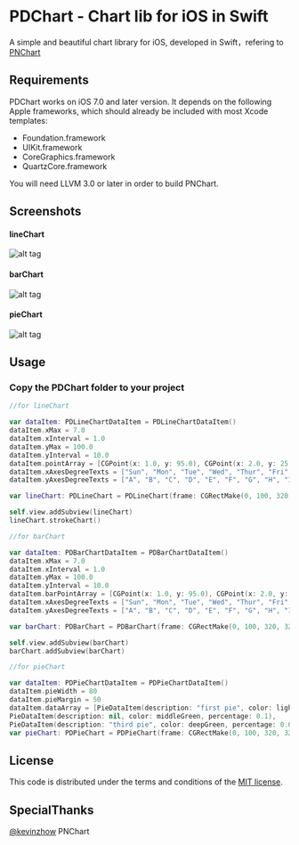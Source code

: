 # PDChart - Chart lib for iOS in Swift

A simple and beautiful chart library for iOS, developed in Swift，refering to [PNChart](https://github.com/kevinzhow/PNChart/)

## Requirements

PDChart works on iOS 7.0 and later version. It depends on the following Apple frameworks, which should already be included with most Xcode templates:

* Foundation.framework
* UIKit.framework
* CoreGraphics.framework
* QuartzCore.framework

You will need LLVM 3.0 or later in order to build PNChart.


## Screenshots
#### lineChart
![alt tag](https://raw.githubusercontent.com/yizhiheng/PDChart/master/Screenshots/line.png)
#### barChart
![alt tag](https://raw.githubusercontent.com/yizhiheng/PDChart/master/Screenshots/bar.png)
#### pieChart
![alt tag](https://raw.githubusercontent.com/yizhiheng/PDChart/master/Screenshots/pie.png)

## Usage

### Copy the PDChart folder to your project


```swift
//for lineChart

var dataItem: PDLineChartDataItem = PDLineChartDataItem()
dataItem.xMax = 7.0
dataItem.xInterval = 1.0
dataItem.yMax = 100.0
dataItem.yInterval = 10.0
dataItem.pointArray = [CGPoint(x: 1.0, y: 95.0), CGPoint(x: 2.0, y: 25.0), CGPoint(x: 3.0, y: 30.0), CGPoint(x: 4.0, y:50.0), CGPoint(x: 5.0, y: 55.0), CGPoint(x: 6.0, y: 60.0), CGPoint(x: 7.0, y: 90.0)]
dataItem.xAxesDegreeTexts = ["Sun", "Mon", "Tue", "Wed", "Thur", "Fri", "Sat"]
dataItem.yAxesDegreeTexts = ["A", "B", "C", "D", "E", "F", "G", "H", "I", "J"]

var lineChart: PDLineChart = PDLineChart(frame: CGRectMake(0, 100, 320, 320), dataItem: dataItem)

self.view.addSubview(lineChart)
lineChart.strokeChart()

```

```swift
//for barChart

var dataItem: PDBarChartDataItem = PDBarChartDataItem()
dataItem.xMax = 7.0
dataItem.xInterval = 1.0
dataItem.yMax = 100.0
dataItem.yInterval = 10.0
dataItem.barPointArray = [CGPoint(x: 1.0, y: 95.0), CGPoint(x: 2.0, y: 25.0), CGPoint(x: 3.0, y: 30.0), CGPoint(x: 4.0, y:50.0), CGPoint(x: 5.0, y: 55.0), CGPoint(x: 6.0, y: 60.0), CGPoint(x: 7.0, y: 90.0)]
dataItem.xAxesDegreeTexts = ["Sun", "Mon", "Tue", "Wed", "Thur", "Fri", "Sat"]
dataItem.yAxesDegreeTexts = ["A", "B", "C", "D", "E", "F", "G", "H", "I", "J"]

var barChart: PDBarChart = PDBarChart(frame: CGRectMake(0, 100, 320, 320), dataItem: dataItem)

self.view.addSubview(barChart)
barChart.addSubview(barChart)

```

```swift
//for pieChart

var dataItem: PDPieChartDataItem = PDPieChartDataItem()
dataItem.pieWidth = 80
dataItem.pieMargin = 50
dataItem.dataArray = [PieDataItem(description: "first pie", color: lightGreen, percentage: 0.3),
PieDataItem(description: nil, color: middleGreen, percentage: 0.1),
PieDataItem(description: "third pie", color: deepGreen, percentage: 0.6)]
var pieChart: PDPieChart = PDPieChart(frame: CGRectMake(0, 100, 320, 320), dataItem: dataItem)
```

## License

This code is distributed under the terms and conditions of the [MIT license](LICENSE).

## SpecialThanks
[@kevinzhow](https://github.com/kevinzhow/PNChart/)  PNChart


[1]: http://hte4mj-resource.stor.sinaapp.com/pdchart/PDChartDemo.gif
[2]: http://hte4mj-resource.stor.sinaapp.com/pdchart/lineChart.png
[3]: http://hte4mj-resource.stor.sinaapp.com/pdchart/barChart.png
[4]: http://hte4mj-resource.stor.sinaapp.com/pdchart/pieChart.png
